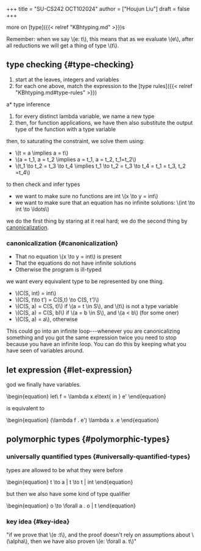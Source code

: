 +++
title = "SU-CS242 OCT102024"
author = ["Houjun Liu"]
draft = false
+++

more on [type]({{< relref "KBhtyping.md" >}})s

Remember: when we say \\(e: t\\), this means that as we evaluate \\(e\\), after all reductions we will get a thing of type \\(t\\).


## type checking {#type-checking}

1.  start at the leaves, integers and variables
2.  for each one above, match the expression to the [type rules]({{< relref "KBhtyping.md#type-rules" >}})

a\* type inference

1.  for every distinct lambda variable, we name a new type
2.  then, for function applications, we have then also substitute the output type of the function with a type variable

then, to saturating the constraint, we solve them using:

-   \\(t = a \implies a = t\\)
-   \\(a = t\_1, a = t\_2 \implies a = t\_1, a = t\_2, t\_1=t\_2\\)
-   \\(t\_1 \to t\_2 = t\_3 \to t\_4 \implies t\_1 \to  t\_2 = t\_3 \to  t\_4 = t\_1 = t\_3, t\_2 =t\_4\\)

to then check and infer types

-   we want to make sure no functions are int \\(x \to y = int\\)
-   we want to make sure that an equation has no infinite solutions: \\(int \to int \to  \ldots\\)

we do the first thing by staring at it real hard; we do the second thing by [canonicalization](#canonicalization).


### canonicalization {#canonicalization}

-   That no equation \\(x \to y = int\\) is present
-   That the equations do not have infinite solutions
-   Otherwise the program is ill-typed

we want every equivalent type to be represented by one thing.

-   \\(C(S, int) = int\\)
-   \\(C(S, t\to t') = C(S,t) \to  C(S, t')\\)
-   \\(C(S, a) = C(S, t)\\) if \\(a = t \in S\\), and \\(t\\) is not a type variable
-   \\(C(S, a) = C(S, b)\\) if \\(a = b \in S\\), and \\(a < b\\) (for some oner)
-   \\(C(S, a) = a\\), otherwise

This could go into an infinite loop---whenever you are canonicalizing something and you got the same expression twice you need to stop because you have an infinite loop. You can do this by keeping what you have seen of variables around.


## let expression {#let-expression}

god we finally have variables.

\begin{equation}
let\ f = \lambda x.e\text{ in } e'
\end{equation}

is equivalent to

\begin{equation}
(\lambda  f . e') \lambda x .e
\end{equation}


## polymorphic types {#polymorphic-types}


### universally quantified types {#universally-quantified-types}

types are allowed to be what they were before

\begin{equation}
t \to a | t \to  t | int
\end{equation}

but then we also have some kind of type qualifier

\begin{equation}
o \to \forall a . o | t
\end{equation}


### key idea {#key-idea}

"if we prove that \\(e :t\\), and the proof doesn't rely on assumptions about \\(\alpha\\), then we have also proven \\(e: \forall a. t\\)"
